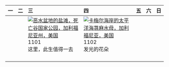 | 一   | 二   | 三                                                                                                                                                                                                          | 四                                                                                                                                                                                          | 五   | 六   | 日   |
|:----|:----|:-----------------------------------------------------------------------------------------------------------------------------------------------------------------------------------------------------------|:-------------------------------------------------------------------------------------------------------------------------------------------------------------------------------------------|:----|:----|:----|
|     |     | [![](https://www.bing.com/th?id=OHR.DeathValleySalt_ZH-CN8438207719_320x240.jpg '恶水盆地的盐滩，死亡谷国家公园，加利福尼亚州，美国')](https://www.bing.com/th?id=OHR.DeathValleySalt_ZH-CN8438207719_UHD.jpg)<br>1101<br>这里，此生值得一去 | [![](https://www.bing.com/th?id=OHR.SeaNettles_ZH-CN1735729435_320x240.jpg '卡梅尔海岸的太平洋海荨麻水母，加利福尼亚，美国')](https://www.bing.com/th?id=OHR.SeaNettles_ZH-CN1735729435_UHD.jpg)<br>1102<br>发光的花朵 |     |     |     |
|     |     |                                                                                                                                                                                                            |                                                                                                                                                                                            |     |     |     |
|     |     |                                                                                                                                                                                                            |                                                                                                                                                                                            |     |     |     |
|     |     |                                                                                                                                                                                                            |                                                                                                                                                                                            |     |     |     |
|     |     |                                                                                                                                                                                                            |                                                                                                                                                                                            |     |     |     |